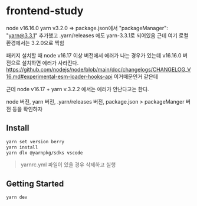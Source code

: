 # frontend-study

node v16.16.0
yarn v3.2.0 => package.json에서 "packageManager": "yarn@3.3.1" 추가했고
.yarn/releases 에도 yarn-3.3.1로 되어있음 근데 여기 로컬 환경에서는 3.2.0으로 찍힘

패키지 설치할 때 node v16.17 이상 버전에서 에러가 나는 경우가 있는데
v16.16.0 버전으로 설치하면 에러가 사라진다.
https://github.com/nodejs/node/blob/main/doc/changelogs/CHANGELOG_V16.md#experimental-esm-loader-hooks-api 이거때문인거 같은데

근데 node v16.17 + yarn v.3.2.2 에서는 에러가 안난다고는 한다.

node 버전, yarn 버전, .yarn/releases 버전, package.json > packageManger 버전 등을 확인하자

## Install

```bash
yarn set version berry
yarn install
yarn dlx @yarnpkg/sdks vscode
```

> yarnrc.yml 파일이 있을 경우 삭제하고 실행

## Getting Started

```bash
yarn dev
```
